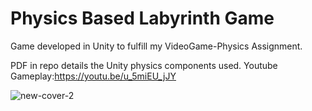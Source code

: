 # Physics Based Labyrinth Game
Game developed in Unity to fulfill my VideoGame-Physics Assignment.

PDF in repo details the Unity physics components used.
Youtube Gameplay:https://youtu.be/u_5miEU_jJY



![new-cover-2](https://user-images.githubusercontent.com/32450751/189494444-ecb099fa-b74c-4f6a-a8b9-43f2ed6e0cb6.png)
